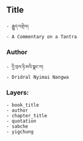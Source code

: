 ## Title
	- རྒྱུད་འགྲེལ།
	- A Commentary on a Tantra

### Author
	- དྲི་བྲལ་ཉི་མའི་སྣང་བ།
	- Dridral Nyimai Nangwa

### Layers:
	- book_title
	- author
	- chapter_title
	- quotation
	- sabche
	- yigchung
